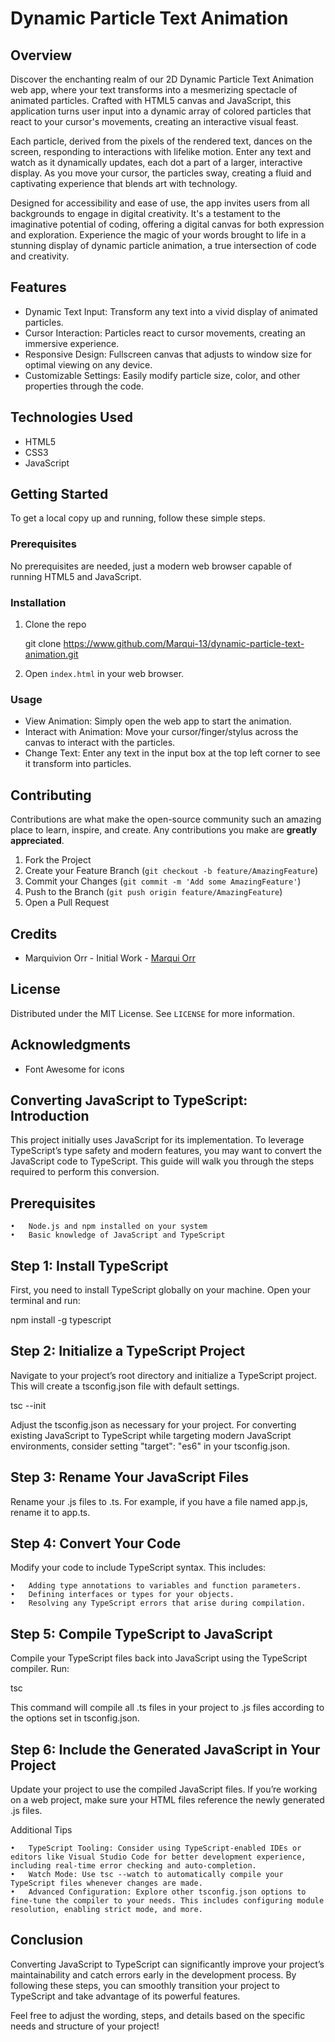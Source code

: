 # Dynamic Particle Text Animation

## Overview

Discover the enchanting realm of our 2D Dynamic Particle Text Animation web app, where your text transforms into a mesmerizing spectacle of animated particles. Crafted with HTML5 canvas and JavaScript, this application turns user input into a dynamic array of colored particles that react to your cursor's movements, creating an interactive visual feast. 

Each particle, derived from the pixels of the rendered text, dances on the screen, responding to interactions with lifelike motion. Enter any text and watch as it dynamically updates, each dot a part of a larger, interactive display. As you move your cursor, the particles sway, creating a fluid and captivating experience that blends art with technology.

Designed for accessibility and ease of use, the app invites users from all backgrounds to engage in digital creativity. It's a testament to the imaginative potential of coding, offering a digital canvas for both expression and exploration. Experience the magic of your words brought to life in a stunning display of dynamic particle animation, a true intersection of code and creativity.

## Features

- Dynamic Text Input: Transform any text into a vivid display of animated particles.
- Cursor Interaction: Particles react to cursor movements, creating an immersive experience.
- Responsive Design: Fullscreen canvas that adjusts to window size for optimal viewing on any device.
- Customizable Settings: Easily modify particle size, color, and other properties through the code.

## Technologies Used

- HTML5
- CSS3
- JavaScript

## Getting Started

To get a local copy up and running, follow these simple steps.

### Prerequisites

No prerequisites are needed, just a modern web browser capable of running HTML5 and JavaScript.

### Installation

1. Clone the repo
  
   git clone https://www.github.com/Marqui-13/dynamic-particle-text-animation.git
 
2. Open `index.html` in your web browser.

### Usage

- View Animation: Simply open the web app to start the animation.
- Interact with Animation: Move your cursor/finger/stylus across the canvas to interact with the particles.
- Change Text: Enter any text in the input box at the top left corner to see it transform into particles.

## Contributing

Contributions are what make the open-source community such an amazing place to learn, inspire, and create. Any contributions you make are **greatly appreciated**.

1. Fork the Project
2. Create your Feature Branch (`git checkout -b feature/AmazingFeature`)
3. Commit your Changes (`git commit -m 'Add some AmazingFeature'`)
4. Push to the Branch (`git push origin feature/AmazingFeature`)
5. Open a Pull Request

## Credits

- Marquivion Orr - Initial Work - [Marqui Orr](https://www.github.com/Marqui-13)

## License

Distributed under the MIT License. See `LICENSE` for more information.

## Acknowledgments

- Font Awesome for icons


## Converting JavaScript to TypeScript: Introduction

This project initially uses JavaScript for its implementation. To leverage TypeScript’s type safety and modern features, you may want to convert the JavaScript code to TypeScript. This guide will walk you through the steps required to perform this conversion.

## Prerequisites

	•	Node.js and npm installed on your system
	•	Basic knowledge of JavaScript and TypeScript

## Step 1: Install TypeScript

First, you need to install TypeScript globally on your machine. Open your terminal and run:

npm install -g typescript

## Step 2: Initialize a TypeScript Project

Navigate to your project’s root directory and initialize a TypeScript project. This will create a tsconfig.json file with default settings.

tsc --init

Adjust the tsconfig.json as necessary for your project. For converting existing JavaScript to TypeScript while targeting modern JavaScript environments, consider setting "target": "es6" in your tsconfig.json.

## Step 3: Rename Your JavaScript Files

Rename your .js files to .ts. For example, if you have a file named app.js, rename it to app.ts.

## Step 4: Convert Your Code

Modify your code to include TypeScript syntax. This includes:

	•	Adding type annotations to variables and function parameters.
	•	Defining interfaces or types for your objects.
	•	Resolving any TypeScript errors that arise during compilation.

## Step 5: Compile TypeScript to JavaScript

Compile your TypeScript files back into JavaScript using the TypeScript compiler. Run:

tsc

This command will compile all .ts files in your project to .js files according to the options set in tsconfig.json.

## Step 6: Include the Generated JavaScript in Your Project

Update your project to use the compiled JavaScript files. If you’re working on a web project, make sure your HTML files reference the newly generated .js files.

Additional Tips

	•	TypeScript Tooling: Consider using TypeScript-enabled IDEs or editors like Visual Studio Code for better development experience, including real-time error checking and auto-completion.
	•	Watch Mode: Use tsc --watch to automatically compile your TypeScript files whenever changes are made.
	•	Advanced Configuration: Explore other tsconfig.json options to fine-tune the compiler to your needs. This includes configuring module resolution, enabling strict mode, and more.

## Conclusion

Converting JavaScript to TypeScript can significantly improve your project’s maintainability and catch errors early in the development process. By following these steps, you can smoothly transition your project to TypeScript and take advantage of its powerful features.

Feel free to adjust the wording, steps, and details based on the specific needs and structure of your project!